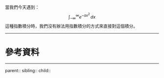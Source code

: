當我們今天遇到：
$$
\int^\infty_{-\infty}e^{-ax^2}\,dx
$$
這種指數積分時，我們沒有辦法用指數積分的方式來直接對這個積分。

- - -
# 參考資料

- - -
parent::
sibling::
child::